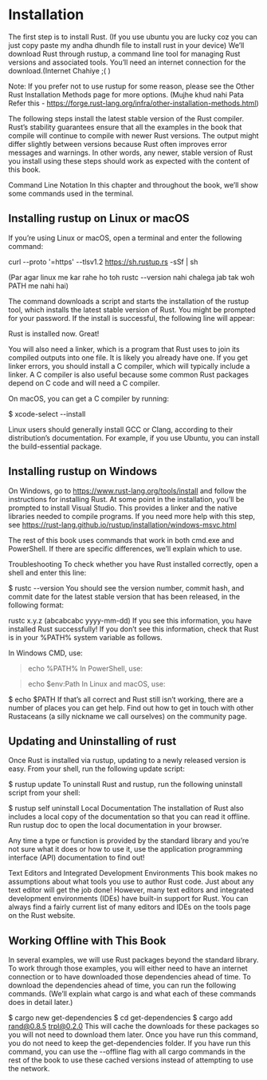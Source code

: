 # Installation
The first step is to install Rust. 
(If you use ubuntu you are lucky coz you can just copy paste my andha dhundh file to install rust in your device)
We’ll download Rust through rustup, a command line tool for managing Rust versions and associated tools. 
You’ll need an internet connection for the download.(Internet Chahiye ;( )

Note: If you prefer not to use rustup for some reason, 
please see the Other Rust Installation Methods page for more options.
(Mujhe khud nahi Pata Refer this - https://forge.rust-lang.org/infra/other-installation-methods.html)

The following steps install the latest stable version of the Rust compiler. 
Rust’s stability guarantees ensure that all the examples in the book that compile will continue to compile with newer Rust versions. 
The output might differ slightly between versions because Rust often improves error messages and warnings. 
In other words, any newer, stable version of Rust you install using these steps should work as expected with the content of this book.

Command Line Notation
In this chapter and throughout the book, we’ll show some commands used in the terminal.

## Installing rustup on Linux or macOS

If you’re using Linux or macOS, open a terminal and enter the following command:

curl --proto '=https' --tlsv1.2 https://sh.rustup.rs -sSf | sh 

(Par agar linux me kar rahe ho toh rustc --version nahi chalega jab tak woh PATH me nahi hai)

The command downloads a script and starts the installation of the rustup tool, 
which installs the latest stable version of Rust. 
You might be prompted for your password. 
If the install is successful, the following line will appear:

Rust is installed now. Great!

You will also need a linker, which is a program that Rust uses to join its compiled outputs into one file. It is likely you already have one. If you get linker errors, you should install a C compiler, which will typically include a linker. A C compiler is also useful because some common Rust packages depend on C code and will need a C compiler.

On macOS, you can get a C compiler by running:

$ xcode-select --install

Linux users should generally install GCC or Clang, according to their distribution’s documentation. For example, if you use Ubuntu, you can install the build-essential package.

## Installing rustup on Windows

On Windows, go to https://www.rust-lang.org/tools/install and follow the instructions for installing Rust. At some point in the installation, you’ll be prompted to install Visual Studio. This provides a linker and the native libraries needed to compile programs. If you need more help with this step, see https://rust-lang.github.io/rustup/installation/windows-msvc.html

The rest of this book uses commands that work in both cmd.exe and PowerShell. If there are specific differences, we’ll explain which to use.

Troubleshooting
To check whether you have Rust installed correctly, open a shell and enter this line:

$ rustc --version
You should see the version number, commit hash, and commit date for the latest stable version that has been released, in the following format:

rustc x.y.z (abcabcabc yyyy-mm-dd)
If you see this information, you have installed Rust successfully! If you don’t see this information, check that Rust is in your %PATH% system variable as follows.

In Windows CMD, use:

> echo %PATH%
In PowerShell, use:

> echo $env:Path
In Linux and macOS, use:

$ echo $PATH
If that’s all correct and Rust still isn’t working, there are a number of places you can get help. Find out how to get in touch with other Rustaceans (a silly nickname we call ourselves) on the community page.

## Updating and Uninstalling of rust
Once Rust is installed via rustup, updating to a newly released version is easy. From your shell, run the following update script:

$ rustup update
To uninstall Rust and rustup, run the following uninstall script from your shell:

$ rustup self uninstall
Local Documentation
The installation of Rust also includes a local copy of the documentation so that you can read it offline. Run rustup doc to open the local documentation in your browser.

Any time a type or function is provided by the standard library and you’re not sure what it does or how to use it, use the application programming interface (API) documentation to find out!

Text Editors and Integrated Development Environments
This book makes no assumptions about what tools you use to author Rust code. Just about any text editor will get the job done! However, many text editors and integrated development environments (IDEs) have built-in support for Rust. You can always find a fairly current list of many editors and IDEs on the tools page on the Rust website.

## Working Offline with This Book

In several examples, we will use Rust packages beyond the standard library. To work through those examples, you will either need to have an internet connection or to have downloaded those dependencies ahead of time. To download the dependencies ahead of time, you can run the following commands. (We’ll explain what cargo is and what each of these commands does in detail later.)

$ cargo new get-dependencies
$ cd get-dependencies
$ cargo add rand@0.8.5 trpl@0.2.0
This will cache the downloads for these packages so you will not need to download them later. Once you have run this command, you do not need to keep the get-dependencies folder. If you have run this command, you can use the --offline flag with all cargo commands in the rest of the book to use these cached versions instead of attempting to use the network.
